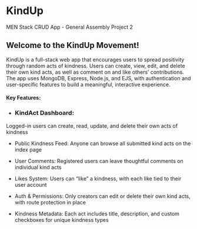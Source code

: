 # KindUp

MEN Stack CRUD App - General Assembly Project 2

## Welcome to the KindUp Movement!
KindUp is a full-stack web app that encourages users to spread positivity through random acts of kindness. Users can create, view, edit, and delete their own kind acts, as well as comment on and like others’ contributions. The app uses MongoDB, Express, Node.js, and EJS, with authentication and user-specific features to build a meaningful, interactive experience.

#### Key Features:

- ### KindAct Dashboard: 
Logged-in users can create, read, update, and delete their own acts of kindness

- Public Kindness Feed: 
Anyone can browse all submitted kind acts on the index page

- User Comments: Registered users can leave thoughtful comments on individual kind acts

- Likes System: Users can “like” a kindness, with each like tied to their user account

- Auth & Permissions: Only creators can edit or delete their own kind acts, with route protection in place

- Kindness Metadata: Each act includes title, description, and custom checkboxes for unique kindness types